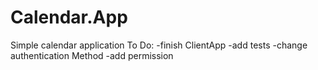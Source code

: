 # Calendar.App
 Simple calendar application
To Do:
-finish ClientApp
-add tests
-change authentication Method
-add permission
